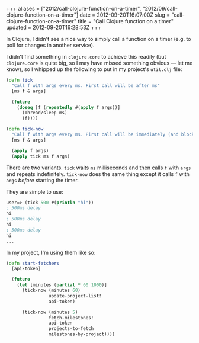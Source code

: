 +++
aliases = ["2012/call-clojure-function-on-a-timer", "2012/09/call-clojure-function-on-a-timer"]
date = 2012-09-20T16:07:00Z
slug = "call-clojure-function-on-a-timer"
title = "Call Clojure function on a timer"
updated = 2012-09-20T16:28:53Z
+++

In Clojure, I didn't see a nice way to simply call a function on a timer (e.g. to poll for changes in another service). 

I didn't find something in `clojure.core` to achieve this readily (but `clojure.core` is quite big, so I may have missed something obvious — let me know), so I whipped up the following to put in my project's `util.clj` file:

``` clojure
(defn tick
  "Call f with args every ms. First call will be after ms"
  [ms f & args]

  (future
    (doseq [f (repeatedly #(apply f args))]
      (Thread/sleep ms)
      (f))))

(defn tick-now
  "Call f with args every ms. First call will be immediately (and blocking)"
  [ms f & args]

  (apply f args)
  (apply tick ms f args)
```

There are two variants. `tick` waits `ms` milliseconds and then calls `f` with `args` and repeats indefinitely. `tick-now` does the same thing except it calls `f` with `args` *before* starting the timer.

They are simple to use:

``` clojure
user=> (tick 500 #(println "hi"))
; 500ms delay
hi
; 500ms delay
hi
; 500ms delay
hi
...
```

In my project, I'm using them like so:

``` clojure
(defn start-fetchers
  [api-token]

  (future
    (let [minutes (partial * 60 1000)]
      (tick-now (minutes 60)
                update-project-list!
                api-token)

      (tick-now (minutes 5)
                fetch-milestones!
                api-token
                projects-to-fetch
                milestones-by-project))))
```